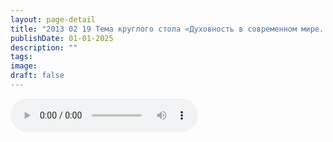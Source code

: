 ```yaml
---
layout: page-detail
title: "2013 02 19 Тема круглого стола «Духовность в современном мире. Толерантность в религии»."
publishDate: 01-01-2025
description: ""
tags:
image:
draft: false
---
```


<audio title=" - 2013 02 19 Тема круглого стола «Духовность в современном мире. Толерантность в религии»..mp3" src="/upload/iblock/e93/e93ad2db693a773e985bf7d48f4b66dc.mp3" controls=""></audio>

  
